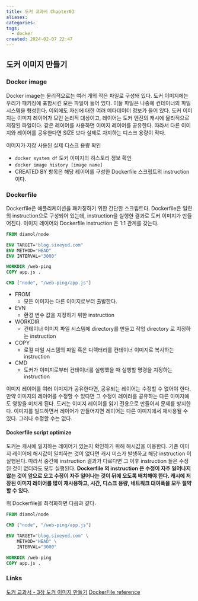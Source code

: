 ```yaml
---
title: 도커 교과서 Chapter03
aliases: 
categories: 
tags:
  - docker
created: 2024-02-07 22:47
---
```


## 도커 이미지 만들기

### Docker image

Docker image는 물리적으로는 여러 개의 작은 파일로 구성돼 있다.
도커 이미지에는 우리가 패키징에 포함시킨 모든 파일이 들어 있다. 이들 파일은 나중에 컨테이너의 파일 시스템을 형성한다. 이외에도 자신에 대한 여러 메타데이터 정보가 들어 있다.
도커 이미지는 이미지 레이어가 모인 논리적 대상이고, 레이어는 도커 엔진의 캐시에 물리적으로 저장된 파일이다.
같은 레이어를 사용하면 이미지 레이어를 공유한다. 따라서 다른 이미지와 레이어를 공유한다면 SIZE 보다 실제로 차지하는 디스크 용량이 작다.

이미지가 저장 사용된 실제 디스크 용량 확인
- `docker system df`
도커 이미지의 히스토리 정보 확인
- `docker image history [image name]`
- CREATED BY 항목은 해당 레이어를 구성한 Dockerfile 스크립트의 instruction 이다.

### Dockerfile

Dockerfile은 애플리케이션을 패키징하기 위한 간단한 스크립트다.
Dockerfile은 일련의 instruction으로 구성되어 있는데, instruction을 실행한 결과로 도커 이미지가 만들어진다.
이미지 레이어와 Dockerfile instruction 은 1:1 관계를 갖는다.

```dockerfile
FROM diamol/node

ENV TARGET="blog.sixeyed.com"
ENV METHOD="HEAD"
ENV INTERVAL="3000"

WORKDIR /web-ping
COPY app.js .

CMD ["node", "/web-ping/app.js"]
```

- FROM
	- 모든 이미지는 다른 이미지로부터 출발한다.
- EVN
	- 환경 변수 값을 지정하기 위한 instruction
- WORKDIR
	- 컨테이너 이미지 파일 시스템에 directory를 만들고 작업 directory 로 지정하는 instruction
- COPY
	- 로컬 파일 시스템의 파일 혹은 디렉터리를 컨테이너 이미지로 복사하는 instruction
- CMD
	- 도커가 이미지로부터 컨테이너를 실행했을 때 실행할 명령을 지정하는 instruction

이미지 레이어를 여러 이미지가 공유한다면, 공유되는 레이어는 수정할 수 없어야 한다.
만약 이미지의 레이어를 수정할 수 있다면 그 수정이 레이러를 공유하는 다른 이미지에도 영향을 미치게 된다.
도커는 이미지 레이어를 읽기 전용으로 만들어서 문제를 방지한다. 이미지를 빌드하면서 레이어가 만들어지면 레이어는 다른 이미지에서 재사용될 수 있다. 그러나 수정할 수는 없다.

#### Dockerfile script optimize

도커는 캐시에 일치하는 레이어가 있는지 확인하기 위해 해시값을 이용한다. 기존 이미지 레이어에 해시값이 일치하는 것이 없다면 캐시 미스가 발생하고 해당 instruction 이 실행된다. 따라서 중간에 instruction 결과가 다르다면 그 이후 instruction 들은 수정된 것이 없더라도 모두 실행된다.
**Dockerfile 의 instruction 은 수정이 자주 일어나지 않는 것이 앞으로 오고 수정이 자주 일어나는 것이 뒤에 오도록 배치해야 한다.
캐시에 저장된 이미지 레이어를 많이 재사용하고, 시간, 디스크 용량, 네트워크 대여폭을 모두 절약할 수 있다.**

위 Dockerfile을 최적화하면 다음과 같다.

```dockerfile
FROM diamol/node

CMD ["node", "/web-ping/app.js"]

ENV TARGET="blog.sixeyed.com" \
    METHOD="HEAD" \
    INTERVAL="3000"

WORKDIR /web-ping
COPY app.js .

```

### Links

[도커 교과서 - 3장 도커 이미지 만들기](https://read.readwise.io/read/01hnryq9qrm1cq52ccj5ey6cwa)
[DockerFile reference](https://docs.docker.com/engine/reference/builder/#format)
